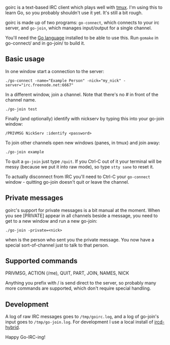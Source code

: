 goirc is a text-based IRC client which plays well with [tmux](http://www.google.ca/search?q=tmux). I'm using this to learn Go, so you probably shouldn't use it yet. It's still a bit rough.

goirc is made up of two programs: `go-connect`, which connects to your irc server, and `go-join`, which manages input/output for a single channel.

You'll need the [Go language](http://golang.org) installed to be able to use this. Run `gomake` in go-connect/ and in go-join/ to build it.

## Basic usage

In one window start a connection to the server:

    ./go-connect -name="Example Person" -nick="my_nick" -server="irc.freenode.net:6667"

In a different window, join a channel. Note that there's no # in front of the channel name.

    ./go-join test

Finally (and optionally) identify with nickserv by typing this into your go-join window:

    /PRIVMSG NickServ :identify <password>

To join other channels open new windows (panes, in tmux) and join away:

    ./go-join example

To quit a `go-join` just type `/quit`. If you Ctrl-C out of it your terminal will be messy (because we put it into raw mode), so type `stty sane` to reset it.

To actually disconnect from IRC you'll need to Ctrl-C your `go-connect` window - quitting go-join doesn't quit or leave the channel.

## Private messages

goirc's support for private messages is a bit manual at the moment. When you see [PRIVATE] appear in all channels beside a message, you need to get to a new window and run a new go-join:

    ./go-join -private=<nick>

when <nick> is the person who sent you the private message. You now have a special sort-of-channel just to talk to that person.

## Supported commands

PRIVMSG, ACTION (/me), QUIT, PART, JOIN, NAMES, NICK

Anything you prefix with / is send direct to the server, so probably many more commands are supported, which don't require special handling.

## Development

A log of raw IRC messages goes to `/tmp/goirc.log`, and a log of go-join's input goes to `/tmp/go-join.log`. For development I use a local install of [ircd-hybrid](https://help.ubuntu.com/community/IrcServer).

Happy Go-IRC-ing!

